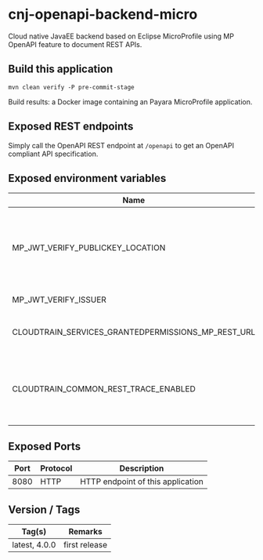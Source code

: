 # cnj-openapi-backend-micro

Cloud native JavaEE backend based on Eclipse MicroProfile using MP OpenAPI feature to document REST APIs.

## Build this application 

``` 
mvn clean verify -P pre-commit-stage
```

Build results: a Docker image containing an Payara MicroProfile application.

## Exposed REST endpoints

Simply call the OpenAPI REST endpoint at `/openapi` to get an OpenAPI compliant API specification.

## Exposed environment variables

| Name | Required | Description |
| --- | --- | --- |
| MP_JWT_VERIFY_PUBLICKEY_LOCATION | x | REST endpoint of an OpenID Connect authentication provider returning the JWT key set |
| MP_JWT_VERIFY_ISSUER | x | ID of the JWT's issuer |
| CLOUDTRAIN_SERVICES_GRANTEDPERMISSIONS_MP_REST_URL | x | Base URL of the downstream service | 
| CLOUDTRAIN_COMMON_REST_TRACE_ENABLED |  | true, if the REST trace should be enabled; false otherwise (default: false) |

## Exposed Ports

| Port | Protocol | Description |
| --- | --- | --- |
| 8080 | HTTP | HTTP endpoint of this application | 
 
## Version / Tags

| Tag(s) | Remarks |
| --- | --- |
| latest, 4.0.0 | first release |

